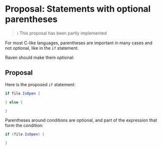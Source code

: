 # Proposal: Statements with optional parentheses

> ℹ️ This proposal has been partly implemented

For most C-like languages, parentheses are important in many cases and not optional, like in the `if` statement.

Raven should make them optional:

## Proposal

Here is the proposed ``if`` statement:

```c#
if file.IsOpen {

} else {

}
```

Parentheses around conditions are optional, and part of the expression that form the condition:

```c#
if (file.IsOpen) {

}
```